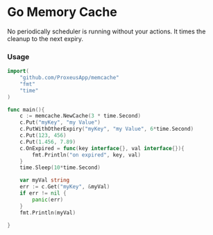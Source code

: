 # Go Memory Cache

No periodically scheduler is running without your actions.
It times the cleanup to the next expiry.

### Usage

```go
import(
	"github.com/ProxeusApp/memcache"
	"fmt"
	"time"
)

func main(){
	c := memcache.NewCache(3 * time.Second)
	c.Put("myKey", "my Value")
	c.PutWithOtherExpiry("myKey", "my Value", 6*time.Second)
	c.Put(123, 456)
	c.Put(1.456, 7.89)
	c.OnExpired = func(key interface{}, val interface{}){
		fmt.Println("on expired", key, val)
	}
	time.Sleep(10*time.Second)

	var myVal string
	err := c.Get("myKey", &myVal)
	if err != nil {
	    panic(err)
	}
	fmt.Println(myVal)

}
```